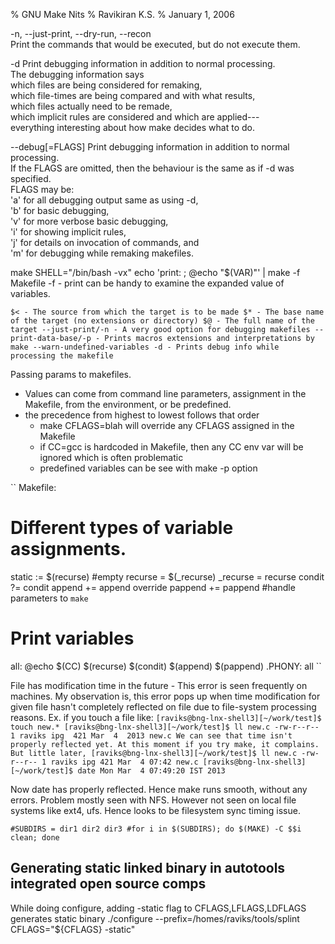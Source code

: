 % GNU Make Nits
% Ravikiran K.S.
% January 1, 2006

-n, --just-print, --dry-run, --recon  
Print the commands that would be executed, but do not execute them.  

-d  Print debugging information in addition to normal processing.  
The debugging information says  
which files are being considered for remaking,  
which file-times are being compared and with what results,  
which files actually need  to  be  remade,  
which implicit  rules are considered and which are applied---  
everything interesting about how make decides what to do.  

--debug[=FLAGS] Print debugging information in addition to normal processing.  
If the FLAGS are omitted, then the behaviour is the same as if -d was specified.  
FLAGS may be:  
'a' for all debugging output same as using -d,  
'b' for basic debugging,  
'v' for more verbose basic debugging,  
'i' for showing implicit rules,  
'j' for details on invocation of commands, and  
'm' for debugging while remaking makefiles.

make SHELL="/bin/bash -vx"
echo 'print: ; @echo "$(VAR)"' | make -f Makefile -f - print can be handy to examine the expanded value of variables.

``
$< - The source from which the target is to be made
$* - The base name of the target (no extensions or directory)
$@ - The full name of the target
--just-print/-n - A very good option for debugging makefiles
--print-data-base/-p - Prints macros extensions and interpretations by make
--warn-undefined-variables
-d - Prints debug info while processing the makefile
``

Passing params to makefiles.
* Values can come from command line parameters, assignment in the Makefile, from the environment, or be predefined.
* the precedence from highest to lowest follows that order
	- make CFLAGS=blah will override any CFLAGS assigned in the Makefile
	- if CC=gcc is hardcoded in Makefile, then any CC env var will be ignored which is often problematic
	- predefined variables can be see with make -p option

``
Makefile:
# Different types of variable assignments.
static := $(recurse) #empty
recurse = $(_recurse)
_recurse = recurse
condit ?= condit
append += append
override pappend += pappend #handle parameters to `make`

# Print variables
all:
	@echo $(CC) $(recurse) $(condit) $(append) $(pappend)
.PHONY: all
``

File has modification time in the future - This error is seen frequently on machines. My observation is, this error
pops up when time modification for given file hasn't completely reflected on file due to file-system processing
reasons. Ex. if you touch a file like:
``
[raviks@bng-lnx-shell3][~/work/test]$ touch new.*
[raviks@bng-lnx-shell3][~/work/test]$ ll new.c
-rw-r--r-- 1 raviks ipg  421 Mar  4  2013 new.c
We can see that time isn't properly reflected yet. At this moment if you try make, it complains. But little later,
[raviks@bng-lnx-shell3][~/work/test]$ ll new.c
-rw-r--r-- 1 raviks ipg 421 Mar  4 07:42 new.c
[raviks@bng-lnx-shell3][~/work/test]$ date
Mon Mar  4 07:49:20 IST 2013
``

Now date has properly reflected. Hence make runs smooth, without any errors. Problem mostly seen with NFS.
However not seen on local file systems like ext4, ufs. Hence looks to be filesystem sync timing issue.

``
#SUBDIRS = dir1 dir2 dir3
#for i in $(SUBDIRS); do $(MAKE) -C $$i clean; done
``

## Generating static linked binary in autotools integrated open source comps

While doing configure, adding -static flag to CFLAGS,LFLAGS,LDFLAGS generates static binary
./configure --prefix=/homes/raviks/tools/splint CFLAGS="${CFLAGS} -static"


